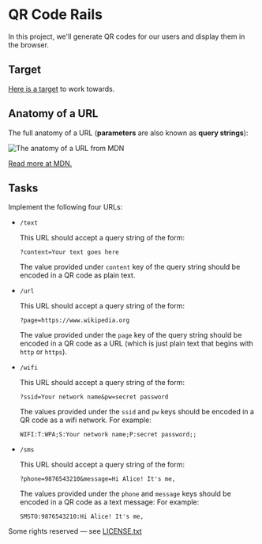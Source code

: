 # QR Code Rails

In this project, we'll generate QR codes for our users and display them in the browser.

## Target

[Here is a target](https://qr-code-rails.herokuapp.com/) to work towards.

## Anatomy of a URL

The full anatomy of a URL (**parameters** are also known as **query strings**):

![The anatomy of a URL from MDN](mdn-url-all.png)

[Read more at MDN.](https://developer.mozilla.org/en-US/docs/Learn/Common_questions/What_is_a_URL)

## Tasks

Implement the following four URLs:

- `/text`

    This URL should accept a query string of the form:
    
    ```
    ?content=Your text goes here
    ```

    The value provided under `content` key of the query string should be encoded in a QR code as plain text.
- `/url`

    This URL should accept a query string of the form:
   
    ```
    ?page=https://www.wikipedia.org
    ```

    The value provided under the `page` key of the query string should be encoded in a QR code as a URL (which is just plain text that begins with `http` or `https`).
- `/wifi`

    This URL should accept a query string of the form:

    ```
    ?ssid=Your network name&pw=secret password
    ```
    The values provided under the `ssid` and `pw` keys should be encoded in a QR code as a wifi network. For example:

    ```
    WIFI:T:WPA;S:Your network name;P:secret password;;
    ```
- `/sms`

    This URL should accept a query string of the form:

    ```
    ?phone=9876543210&message=Hi Alice! It's me,
    ```

    The values provided under the `phone` and `message` keys should be encoded in a QR code as a text message: For example:

    ```
    SMSTO:9876543210:Hi Alice! It's me, 
    ```

Some rights reserved — see [LICENSE.txt](LICENSE.txt)
